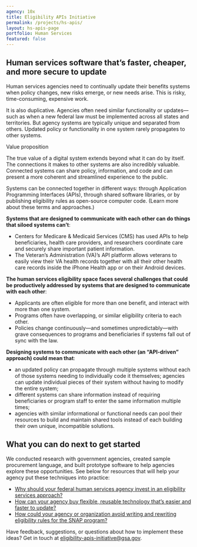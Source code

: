 ```yaml
---
agency: 10x
title: Eligibility APIs Initiative
permalink: /projects/hs-apis/
layout: hs-apis-page
portfolio: Human Services
featured: false
---
```


## Human services software that’s faster, cheaper, and more secure to update

Human services agencies need to continually update their benefits systems when policy changes, new risks emerge, or new needs arise. This is risky, time-consuming, expensive work.

It is also duplicative. Agencies often need similar functionality or updates—such as when a new federal law must be implemented across all states and territories. But agency systems are typically unique and separated from others. Updated policy or functionality in one system rarely propagates to other systems.

<div class="small-caps small-caps-no-margin">Value proposition</div>

The true value of a digital system extends beyond what it can do by itself. The connections it makes to other systems are also incredibly valuable. Connected systems can share policy, information, and code and can present a more coherent and streamlined experience to the public.

Systems can be connected together in different ways: through Application Programming Interfaces (APIs), through shared software libraries, or by publishing eligibility rules as open-source computer code. (Learn more about these terms and approaches.)

**Systems that are designed to communicate with each other can do things that siloed systems can’t**:

* Centers for Medicare & Medicaid Services (CMS) has used APIs to help beneficiaries, health care providers, and researchers coordinate care and securely share important patient information.
* The Veteran’s Administration (VA)’s API platform allows veterans to easily view their VA health records together with all their other health care records inside the iPhone Health app or on their Android devices.

**The human services eligibility space faces several challenges that could be productively addressed by systems that are designed to communicate with each other**:
* Applicants are often eligible for more than one benefit, and interact with more than one system.
* Programs often have overlapping, or similar eligibility criteria to each other.
* Policies change continuously—and sometimes unpredictably—with grave consequences to programs and beneficiaries if systems fall out of sync with the law.

**Designing systems to communicate with each other (an “API-driven” approach) could mean that**:
* an updated policy can propagate through multiple systems without each of those systems needing to individually code it themselves;
agencies can update individual pieces of their system without having to modify the entire system;
* different systems can share information instead of requiring beneficiaries or program staff to enter the same information multiple times;
* agencies with similar informational or functional needs can pool their resources to build and maintain shared tools instead of each building their own unique, incompatible solutions.

## What you can do next to get started

We conducted research with government agencies, created sample procurement language, and built prototype software to help agencies explore these opportunities. See below for resources that will help your agency put these techniques into practice:

+ [Why should your federal human services agency invest in an eligibility services approach?]()
+ [How can your agency buy flexible, reusable technology that’s easier and faster to update?]()
+ [How could your agency or organization avoid writing and rewriting eligibility rules for the SNAP program?]()

Have feedback, suggestions, or questions about how to implement these ideas? Get in touch at eligibility-apis-initiative@gsa.gov.
